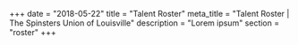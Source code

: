 +++
date = "2018-05-22"
title = "Talent Roster"
meta_title = "Talent Roster | The Spinsters Union of Louisville"
description = "Lorem ipsum"
section = "roster"
+++